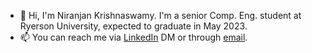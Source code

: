 - 👋 Hi, I'm Niranjan Krishnaswamy. I'm a senior Comp. Eng. student at Ryerson University, expected to graduate in May 2023.
- 📫 You can reach me via [LinkedIn](https://www.linkedin.com/in/nkrishnaswamy/) DM or through [email](nkrishnaswamy@ryerson.ca).

<!---
nkrishna0609/nkrishna0609 is a ✨ special ✨ repository because its `README.md` (this file) appears on your GitHub profile.
You can click the Preview link to take a look at your changes.
--->

